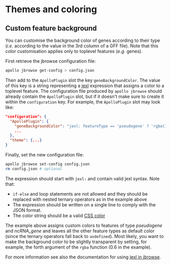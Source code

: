 # Themes and coloring

## Custom feature background

You can customise the background color of genes according to their type (_i.e._
according to the value in the 3rd column of a GFF file). Note that this color
customisation applies only to toplevel features (_e.g._ genes).

First retrieve the jbrowse configuration file:

```sh
apollo jbrowse get-config > config.json
```

Then add to the `ApolloPlugin` slot the key `geneBackgroundColor`. The value of
this key is a string representing a [jexl](https://www.npmjs.com/package/jexl)
expression that assigns a color to a toplevel feature. The configuration file
produced by `apollo jbrowse` should already contain the `ApolloPlugin` slot, but
if it doesn't make sure to create it within the `configuration` key. For
example, the `ApolloPlugin` slot may look like:

```json
"configuration": {
  "ApolloPlugin": {
    "geneBackgroundColor": "jexl: featureType == 'pseudogene' ? 'rgba(148, 203, 236, 0.6)' : featureType == 'ncRNA_gene' ? 'rgba(194, 106, 119, 0.6)': undefined"
    ...
  },
  "theme": {...}
}
```

Finally, set the new configuration file:

```sh
apollo jbrowse set-config config.json
rm config.json # optional
```

The expression should start with `jexl:` and contain valid jexl syntax. Note
that:

- `if-else` and loop statements are not allowed and they should be replaced with
  nested ternary operators as in the example above
- The expression should be written on a single line to comply with the JSON
  format.
- The color string should be a valid
  [CSS color](https://developer.mozilla.org/en-US/docs/Web/CSS/color)

The example above assigns custom colors to features of type _pseudogene_ and
_ncRNA_gene_ and leaves all the other feature types as default color (since the
ternary operators fall back to `undefined`). Most likely, you want to make the
background color to be slightly transparent by setting, for example, the forth
argument of the `rgba` function (0.6 in the example).

For more information see also the documentation for using
[jexl in jbrowse](https://jbrowse.org/jb2/docs/config_guides/jexl/).
